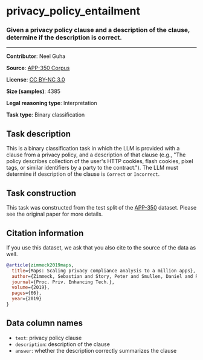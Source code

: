 # privacy_policy_entailment

### Given a privacy policy clause and a description of the clause, determine if the description is correct.
---
**Contributor**: Neel Guha

**Source**: [APP-350 Corpus](https://github.com/AbhilashaRavichander/PrivacyQA_EMNLP)

**License**: [CC BY-NC 3.0](https://creativecommons.org/licenses/by-nc/3.0/)

**Size (samples)**: 4385

**Legal reasoning type**: Interpretation

**Task type**: Binary classification

## Task description

This is a binary classification task in which the LLM is provided with a clause from a privacy policy, and a description of that clause (e.g., "The policy describes collection of the user's HTTP cookies, flash cookies, pixel tags, or similar identifiers by a party to the contract."). The LLM must determine if description of the clause is `Correct` or `Incorrect`.

## Task construction

This task was constructed from the test split of the [APP-350](https://usableprivacy.org/static/files/popets-2019-maps.pdf) dataset. Please see the original paper for more details.

## Citation information
If you use this dataset, we ask that you also cite to the source of the data as well.

```bib
@article{zimmeck2019maps,
  title={Maps: Scaling privacy compliance analysis to a million apps},
  author={Zimmeck, Sebastian and Story, Peter and Smullen, Daniel and Ravichander, Abhilasha and Wang, Ziqi and Reidenberg, Joel R and Russell, N Cameron and Sadeh, Norman},
  journal={Proc. Priv. Enhancing Tech.},
  volume={2019},
  pages={66},
  year={2019}
}
```

## Data column names

- `text`: privacy policy clause
- `description`: description of the clause
- `answer`: whether the description correctly summarizes the clause